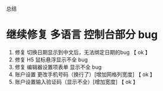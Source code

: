 总结

# 继续修复 多语言 控制台部分 bug
  1. 修复 切换日期显示到中文后，无法绑定日期的bug 【 ok 】
  2. 修复 H5 鼠标悬浮显示不全 bug
  3. 修复 编辑器设置项表单 显示不全 bug
  4. 账户设置 更改手机号码（换行了）[增加网格列宽度] 【 ok 】
  5. 账户设置输入验证码（显示不全）[增加宽度] 【 ok 】
